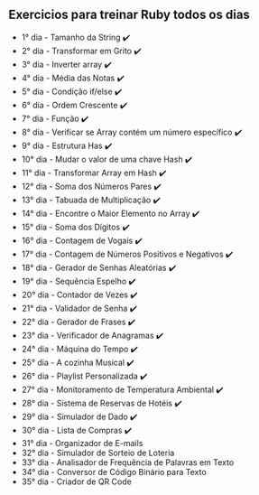 ## Exercicios para treinar Ruby todos os dias ##

- 1° dia - Tamanho da String :heavy_check_mark:
- 2° dia - Transformar em Grito :heavy_check_mark:
- 3° dia - Inverter array :heavy_check_mark:
- 4° dia - Média das Notas :heavy_check_mark:
- 5° dia - Condição if/else :heavy_check_mark:
- 6° dia - Ordem Crescente :heavy_check_mark:
- 7° dia - Função :heavy_check_mark:
- 8° dia - Verificar se Array contém um número específico :heavy_check_mark:
- 9° dia - Estrutura Has :heavy_check_mark:
- 10° dia - Mudar o valor de uma chave Hash :heavy_check_mark:
- 11° dia - Transformar Array em Hash :heavy_check_mark:
- 12° dia - Soma dos Números Pares  :heavy_check_mark:
- 13° dia - Tabuada de Multiplicação :heavy_check_mark:
- 14° dia - Encontre o Maior Elemento no Array :heavy_check_mark:
- 15° dia - Soma dos Dígitos :heavy_check_mark:
- 16° dia - Contagem de Vogais :heavy_check_mark:
- 17° dia - Contagem de Números Positivos e Negativos :heavy_check_mark:
- 18° dia - Gerador de Senhas Aleatórias :heavy_check_mark:
- 19° dia - Sequência Espelho :heavy_check_mark:
- 20° dia - Contador de Vezes :heavy_check_mark:
- 21° dia - Validador de Senha :heavy_check_mark:
- 22° dia - Gerador de Frases :heavy_check_mark:
- 23° dia - Verificador de Anagramas :heavy_check_mark:
- 24° dia - Máquina do Tempo :heavy_check_mark:
- 25° dia - A cozinha Musical :heavy_check_mark:
- 26° dia - Playlist Personalizada :heavy_check_mark:
- 27° dia -  Monitoramento de Temperatura Ambiental :heavy_check_mark:
- 28° dia - Sistema de Reservas de Hotéis :heavy_check_mark:
- 29° dia - Simulador de Dado :heavy_check_mark:
- 30° dia - Lista de Compras :heavy_check_mark:
- 31° dia - Organizador de E-mails
- 32° dia - Simulador de Sorteio de Loteria
- 33° dia - Analisador de Frequência de Palavras em Texto
- 34° dia - Conversor de Código Binário para Texto
- 35° dia - Criador de QR Code
